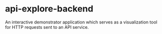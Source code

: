 # api-explore-backend
An interactive demonstrator application which serves as a visualization tool for HTTP requests sent to an API service.

